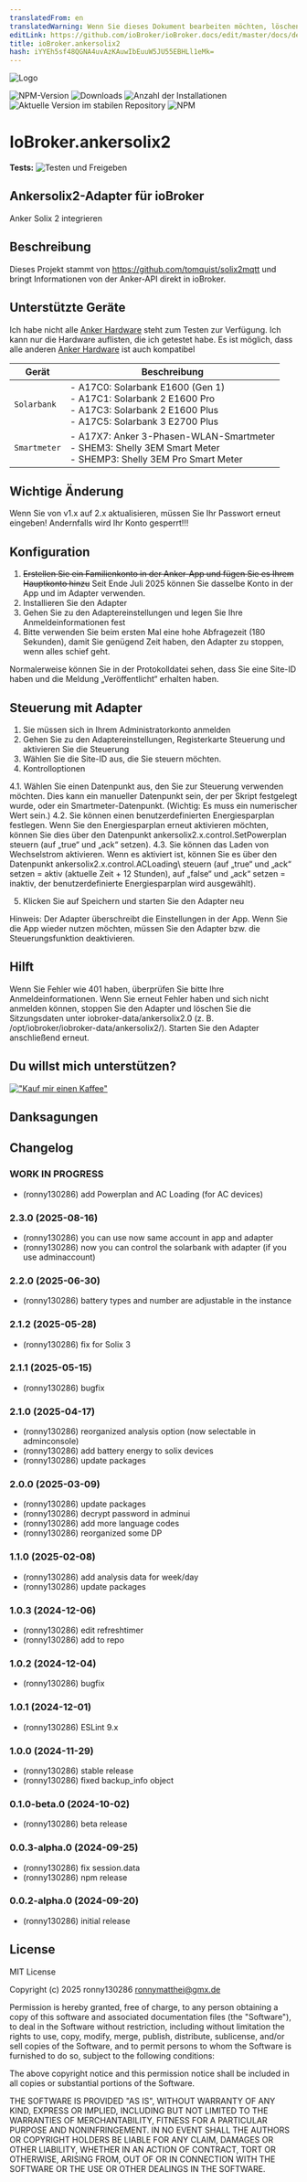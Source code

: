 ```yaml
---
translatedFrom: en
translatedWarning: Wenn Sie dieses Dokument bearbeiten möchten, löschen Sie bitte das Feld "translationsFrom". Andernfalls wird dieses Dokument automatisch erneut übersetzt
editLink: https://github.com/ioBroker/ioBroker.docs/edit/master/docs/de/adapterref/iobroker.ankersolix2/README.md
title: ioBroker.ankersolix2
hash: iYYEh5sf48QGNA4uvAzKAuwIbEuuW5JU55EBHLl1eMk=
---
```

![Logo](../../../en/adapterref/iobroker.ankersolix2/admin/ankersolix2.png)

![NPM-Version](https://img.shields.io/npm/v/iobroker.ankersolix2.svg)
![Downloads](https://img.shields.io/npm/dm/iobroker.ankersolix2.svg)
![Anzahl der Installationen](https://iobroker.live/badges/ankersolix2-installed.svg)
![Aktuelle Version im stabilen Repository](https://iobroker.live/badges/ankersolix2-stable.svg)
![NPM](https://nodei.co/npm/iobroker.ankersolix2.png?downloads=true)

# IoBroker.ankersolix2
**Tests:** ![Testen und Freigeben](https://github.com/ronny130286/ioBroker.ankersolix2/workflows/Test%20and%20Release/badge.svg)

## Ankersolix2-Adapter für ioBroker
Anker Solix 2 integrieren

## Beschreibung
Dieses Projekt stammt von https://github.com/tomquist/solix2mqtt und bringt Informationen von der Anker-API direkt in ioBroker.

## Unterstützte Geräte
Ich habe nicht alle [Anker Hardware](https://www.ankersolix.com/) steht zum Testen zur Verfügung. Ich kann nur die Hardware auflisten, die ich getestet habe. Es ist möglich, dass alle anderen [Anker Hardware](https://www.ankersolix.com/) ist auch kompatibel

| Gerät | Beschreibung |
| ------------ | --------------------------------------------------------------------------------------------------------------------------------------------- |
| `Solarbank` | - A17C0: Solarbank E1600 (Gen 1)<br> - A17C1: Solarbank 2 E1600 Pro<br> - A17C3: Solarbank 2 E1600 Plus<br> - A17C5: Solarbank 3 E2700 Plus<br> |
| `Smartmeter` | - A17X7: Anker 3-Phasen-WLAN-Smartmeter<br> - SHEM3: Shelly 3EM Smart Meter<br> - SHEMP3: Shelly 3EM Pro Smart Meter |

## Wichtige Änderung
Wenn Sie von v1.x auf 2.x aktualisieren, müssen Sie Ihr Passwort erneut eingeben! Andernfalls wird Ihr Konto gesperrt!!!

## Konfiguration
1. ~~Erstellen Sie ein Familienkonto in der Anker-App und fügen Sie es Ihrem Hauptkonto hinzu~~ Seit Ende Juli 2025 können Sie dasselbe Konto in der App und im Adapter verwenden.
2. Installieren Sie den Adapter
3. Gehen Sie zu den Adaptereinstellungen und legen Sie Ihre Anmeldeinformationen fest
4. Bitte verwenden Sie beim ersten Mal eine hohe Abfragezeit (180 Sekunden), damit Sie genügend Zeit haben, den Adapter zu stoppen, wenn alles schief geht.

Normalerweise können Sie in der Protokolldatei sehen, dass Sie eine Site-ID haben und die Meldung „Veröffentlicht“ erhalten haben.

## Steuerung mit Adapter
1. Sie müssen sich in Ihrem Administratorkonto anmelden
2. Gehen Sie zu den Adaptereinstellungen, Registerkarte Steuerung und aktivieren Sie die Steuerung
3. Wählen Sie die Site-ID aus, die Sie steuern möchten.
4. Kontrolloptionen

4.1. Wählen Sie einen Datenpunkt aus, den Sie zur Steuerung verwenden möchten. Dies kann ein manueller Datenpunkt sein, der per Skript festgelegt wurde, oder ein Smartmeter-Datenpunkt. (Wichtig: Es muss ein numerischer Wert sein.) 4.2. Sie können einen benutzerdefinierten Energiesparplan festlegen. Wenn Sie den Energiesparplan erneut aktivieren möchten, können Sie dies über den Datenpunkt ankersolix2.x.control.SetPowerplan steuern (auf „true“ und „ack“ setzen). 4.3. Sie können das Laden von Wechselstrom aktivieren. Wenn es aktiviert ist, können Sie es über den Datenpunkt ankersolix2.x.control.ACLoading\ steuern (auf „true“ und „ack“ setzen = aktiv (aktuelle Zeit + 12 Stunden), auf „false“ und „ack“ setzen = inaktiv, der benutzerdefinierte Energiesparplan wird ausgewählt).

5. Klicken Sie auf Speichern und starten Sie den Adapter neu

Hinweis: Der Adapter überschreibt die Einstellungen in der App. Wenn Sie die App wieder nutzen möchten, müssen Sie den Adapter bzw. die Steuerungsfunktion deaktivieren.

## Hilft
Wenn Sie Fehler wie 401 haben, überprüfen Sie bitte Ihre Anmeldeinformationen.
Wenn Sie erneut Fehler haben und sich nicht anmelden können, stoppen Sie den Adapter und löschen Sie die Sitzungsdaten unter iobroker-data/ankersolix2.0 (z. B. /opt/iobroker/iobroker-data/ankersolix2/). Starten Sie den Adapter anschließend erneut.

## Du willst mich unterstützen?
[!["Kauf mir einen Kaffee"](https://cdn.buymeacoffee.com/buttons/v2/default-red.png)](https://www.buymeacoffee.com/ronny130286)

## Danksagungen

## Changelog

<!--
    Placeholder for the next version (at the beginning of the line):
    ### **WORK IN PROGRESS**
-->

### **WORK IN PROGRESS**

- (ronny130286) add Powerplan and AC Loading (for AC devices)

### 2.3.0 (2025-08-16)

- (ronny130286) you can use now same account in app and adapter
- (ronny130286) now you can control the solarbank with adapter (if you use adminaccount)

### 2.2.0 (2025-06-30)

- (ronny130286) battery types and number are adjustable in the instance

### 2.1.2 (2025-05-28)

- (ronny130286) fix for Solix 3

### 2.1.1 (2025-05-15)

- (ronny130286) bugfix

### 2.1.0 (2025-04-17)

- (ronny130286) reorganized analysis option (now selectable in adminconsole)
- (ronny130286) add battery energy to solix devices
- (ronny130286) update packages

### 2.0.0 (2025-03-09)

- (ronny130286) update packages
- (ronny130286) decrypt password in adminui
- (ronny130286) add more language codes
- (ronny130286) reorganized some DP

### 1.1.0 (2025-02-08)

- (ronny130286) add analysis data for week/day
- (ronny130286) update packages

### 1.0.3 (2024-12-06)

- (ronny130286) edit refreshtimer
- (ronny130286) add to repo

### 1.0.2 (2024-12-04)

- (ronny130286) bugfix

### 1.0.1 (2024-12-01)

- (ronny130286) ESLint 9.x

### 1.0.0 (2024-11-29)

- (ronny130286) stable release
- (ronny130286) fixed backup_info object

### 0.1.0-beta.0 (2024-10-02)

- (ronny130286) beta release

### 0.0.3-alpha.0 (2024-09-25)

- (ronny130286) fix session.data
- (ronny130286) npm release

### 0.0.2-alpha.0 (2024-09-20)

- (ronny130286) initial release

## License

MIT License

Copyright (c) 2025 ronny130286 <ronnymatthei@gmx.de>

Permission is hereby granted, free of charge, to any person obtaining a copy
of this software and associated documentation files (the "Software"), to deal
in the Software without restriction, including without limitation the rights
to use, copy, modify, merge, publish, distribute, sublicense, and/or sell
copies of the Software, and to permit persons to whom the Software is
furnished to do so, subject to the following conditions:

The above copyright notice and this permission notice shall be included in all
copies or substantial portions of the Software.

THE SOFTWARE IS PROVIDED "AS IS", WITHOUT WARRANTY OF ANY KIND, EXPRESS OR
IMPLIED, INCLUDING BUT NOT LIMITED TO THE WARRANTIES OF MERCHANTABILITY,
FITNESS FOR A PARTICULAR PURPOSE AND NONINFRINGEMENT. IN NO EVENT SHALL THE
AUTHORS OR COPYRIGHT HOLDERS BE LIABLE FOR ANY CLAIM, DAMAGES OR OTHER
LIABILITY, WHETHER IN AN ACTION OF CONTRACT, TORT OR OTHERWISE, ARISING FROM,
OUT OF OR IN CONNECTION WITH THE SOFTWARE OR THE USE OR OTHER DEALINGS IN THE
SOFTWARE.